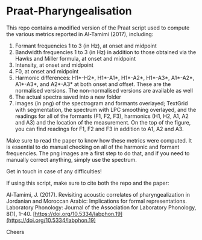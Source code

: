 # Praat-Pharyngealisation

This repo contains a modified version of the Praat script used to compute the various metrics reported in Al-Tamimi (2017), including:

1. Formant frequencies 1 to 3 (in Hz), at onset and midpoint
2. Bandwidth frequencies 1 to 3 (in Hz) in addition to those obtained via the Hawks and Miller formula, at onset and midpoint
3. Intensity, at onset and midpoint
4. F0, at onset and midpoint
5. Harmonic differences: H1*-H2*, H1*-A1*, H1*-A2*, H1*-A3*, A1*-A2*, A1*-A3*, and A2*-A3* at both onset and offset. These are the normalised versions. The non-normalised versions are available as well
6. The actual spectra saved into a new folder
7. images (in png) of the spectrogram and formants overlayed; TextGrid with segmentation, the spectrum with LPC smoothing overlayed, and the readings for all of the formants (F1, F2, F3), harmonics (H1, H2, A1, A2 and A3) and the location of the measurement. On the top of the figure, you can find readings for F1, F2 and F3 in addition to A1, A2 and A3.

Make sure to read the paper to know how these metrics were computed. It is essential to do manual checking on all of the harmonic and formant frequencies. The png images are a first step to do that, and if you need to manually correct anything, simply use the spectrum.

Get in touch in case of any difficulties!

If using this script, make sure to cite both the repo and the paper:

Al-Tamimi, J. (2017). Revisiting acoustic correlates of pharyngealization in Jordanian and Moroccan Arabic: Implications for formal representations. Laboratory
Phonology: Journal of the Association for Laboratory Phonology, 8(1), 1–40. [https://doi.org/10.5334/labphon.19](https://doi.org/10.5334/labphon.19)

Cheers
